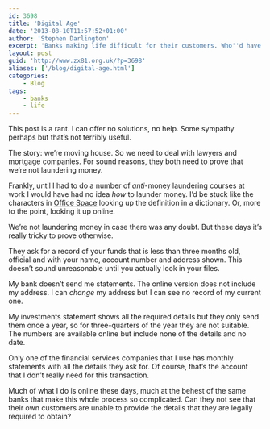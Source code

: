 ```yaml
---
id: 3698
title: 'Digital Age'
date: '2013-08-10T11:57:52+01:00'
author: 'Stephen Darlington'
excerpt: 'Banks making life difficult for their customers. Who''d have thought?'
layout: post
guid: 'http://www.zx81.org.uk/?p=3698'
aliases: ['/blog/digital-age.html']
categories:
    - Blog
tags:
    - banks
    - life
---
```


This post is a rant. I can offer no solutions, no help. Some sympathy perhaps but that’s not terribly useful.

The story: we’re moving house. So we need to deal with lawyers and mortgage companies. For sound reasons, they both need to prove that we’re not laundering money.

Frankly, until I had to do a number of *anti*-money laundering courses at work I would have had no idea *how* to launder money. I’d be stuck like the characters in [Office Space](http://www.imdb.com/title/tt0151804/?ref_=sr_1 "Office Space movie") looking up the definition in a dictionary. Or, more to the point, looking it up online.

We’re not laundering money in case there was any doubt. But these days it’s really tricky to prove otherwise.

They ask for a record of your funds that is less than three months old, official and with your name, account number and address shown. This doesn’t sound unreasonable until you actually look in your files.

My bank doesn’t send me statements. The online version does not include my address. I can *change* my address but I can see no record of my current one.

My investments statement shows all the required details but they only send them once a year, so for three-quarters of the year they are not suitable. The numbers are available online but include none of the details and no date.

Only one of the financial services companies that I use has monthly statements with all the details they ask for. Of course, that’s the account that I don’t really need for this transaction.

Much of what I do is online these days, much at the behest of the same banks that make this whole process so complicated. Can they not see that their own customers are unable to provide the details that they are legally required to obtain?